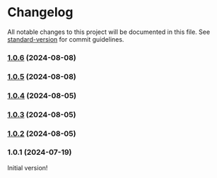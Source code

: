 # Changelog

All notable changes to this project will be documented in this file. See [standard-version](https://github.com/conventional-changelog/standard-version) for commit guidelines.

### [1.0.6](https://github.com/versioneer-tech/package-r/compare/v1.0.5...v1.0.6) (2024-08-08)

### [1.0.5](https://github.com/versioneer-tech/package-r/compare/v1.0.4...v1.0.5) (2024-08-08)

### [1.0.4](https://github.com/versioneer-tech/package-r/compare/v1.0.3...v1.0.4) (2024-08-05)

### [1.0.3](https://github.com/versioneer-tech/package-r/compare/v1.0.2...v1.0.3) (2024-08-05)

### [1.0.2](https://github.com/versioneer-tech/package-r/compare/v1.0.1...v1.0.2) (2024-08-05)

### 1.0.1 (2024-07-19)

Initial version!